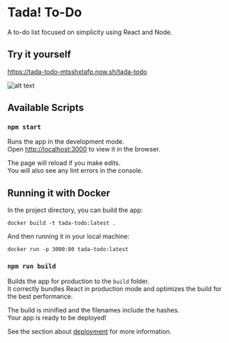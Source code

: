 # Tada! To-Do
A to-do list focused on simplicity using React and Node.

## Try it yourself

https://tada-todo-mtsshxtafp.now.sh/tada-todo

![alt text](https://i.imgur.com/Uus5ME9.png "A merge between React and Node Logos with a checkmark at its center")

## Available Scripts

### `npm start`

Runs the app in the development mode.<br>
Open [http://localhost:3000](http://localhost:3000) to view it in the browser.

The page will reload if you make edits.<br>
You will also see any lint errors in the console.

## Running it with Docker

In the project directory, you can build the app:
```Docker
docker build -t tada-todo:latest .
```

And then running it in your local machine:
```Docker
docker run -p 3000:80 tada-todo:latest
```

### `npm run build`

Builds the app for production to the `build` folder.<br>
It correctly bundles React in production mode and optimizes the build for the best performance.

The build is minified and the filenames include the hashes.<br>
Your app is ready to be deployed!

See the section about [deployment](https://facebook.github.io/create-react-app/docs/deployment) for more information.
